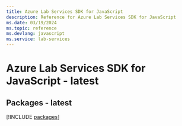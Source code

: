 ```yaml
---
title: Azure Lab Services SDK for JavaScript
description: Reference for Azure Lab Services SDK for JavaScript
ms.date: 03/19/2024
ms.topic: reference
ms.devlang: javascript
ms.service: lab-services
---
```

# Azure Lab Services SDK for JavaScript - latest
## Packages - latest
[!INCLUDE [packages](lab-services-index.md)]